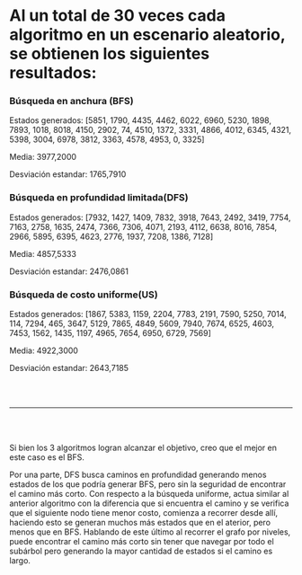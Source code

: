 # Al un total de 30 veces cada algoritmo en un escenario aleatorio, se obtienen los siguientes resultados:

### Búsqueda en anchura (BFS)

Estados generados: [5851, 1790, 4435, 4462, 6022, 6960, 5230, 1898, 7893, 1018, 8018, 4150, 2902, 74, 4510, 1372, 3331, 4866, 4012, 6345, 4321, 5398, 3004, 6978, 3812, 3363, 4578, 4953, 0, 3325]

Media: 3977,2000

Desviación estandar: 1765,7910

### Búsqueda en profundidad limitada(DFS)
Estados generados: [7932, 1427, 1409, 7832, 3918, 7643, 2492, 3419, 7754, 7163, 2758, 1635, 2474, 7366, 7306, 4071, 2193, 4112, 6638, 8016, 7854, 2966, 5895, 6395, 4623, 2776, 1937, 7208, 1386, 7128]

Media: 4857,5333

Desviación estandar: 2476,0861

### Búsqueda de costo uniforme(US)
Estados generados: [1867, 5383, 1159, 2204, 7783, 2191, 7590, 5250, 7014, 114, 7294, 465, 3647, 5129, 7865, 4849, 5609, 7940, 7674, 6525, 4603, 7453, 1562, 1435, 1197, 4965, 7654, 6950, 6729, 7569]

Media: 4922,3000

Desviación estandar: 2643,7185

<br></br>

---

<br></br>

Si bien los 3 algoritmos logran alcanzar el objetivo, creo que el mejor en este caso es el BFS.

Por una parte, DFS busca caminos en profundidad generando menos estados de los que podría generar BFS, pero sin la seguridad de encontrar el camino más corto. 
Con respecto a la búsqueda uniforme, actua similar al anterior algoritmo con la diferencia que si encuentra el camino y se verifica que el siguiente nodo tiene menor costo, comienza a recorrer desde allí, haciendo esto se generan muchos más estados que en el aterior, pero menos que en BFS. 
Hablando de este último al recorrer el grafo por niveles, puede encontrar el camino más corto sin tener que navegar por todo el subárbol pero generando la mayor cantidad de estados si el camino es largo. 

